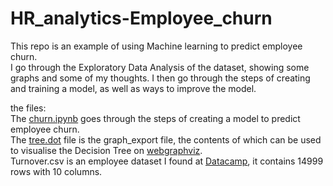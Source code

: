 # HR_analytics-Employee_churn

This repo is an example of using Machine learning to predict employee churn.<br>
I go through the Exploratory Data Analysis of the dataset, showing some graphs and some of my thoughts.
I then go through the steps of creating and training a model, as well as ways to improve the model.

the files:<br>
The [churn.ipynb](./churn.ipynb) goes through the steps of creating a model to predict employee churn.<br>
The [tree.dot](./tree.dot) file is the graph_export file, the contents of which can be used to visualise the Decision Tree on [webgraphviz](www.webgraphviz).<br>
Turnover.csv is an employee dataset I found at [Datacamp](www.datacamp.com), it contains 14999 rows with 10 columns.
